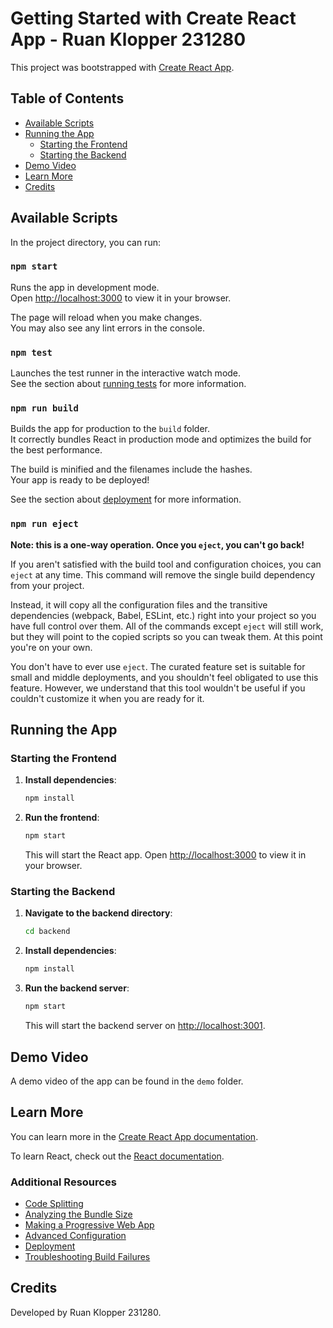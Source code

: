 # Getting Started with Create React App - Ruan Klopper 231280

This project was bootstrapped with [Create React App](https://github.com/facebook/create-react-app).

## Table of Contents

- [Available Scripts](#available-scripts)
- [Running the App](#running-the-app)
  - [Starting the Frontend](#starting-the-frontend)
  - [Starting the Backend](#starting-the-backend)
- [Demo Video](#demo-video)
- [Learn More](#learn-more)
- [Credits](#credits)

## Available Scripts

In the project directory, you can run:

### `npm start`

Runs the app in development mode.\
Open [http://localhost:3000](http://localhost:3000) to view it in your browser.

The page will reload when you make changes.\
You may also see any lint errors in the console.

### `npm test`

Launches the test runner in the interactive watch mode.\
See the section about [running tests](https://facebook.github.io/create-react-app/docs/running-tests) for more information.

### `npm run build`

Builds the app for production to the `build` folder.\
It correctly bundles React in production mode and optimizes the build for the best performance.

The build is minified and the filenames include the hashes.\
Your app is ready to be deployed!

See the section about [deployment](https://facebook.github.io/create-react-app/docs/deployment) for more information.

### `npm run eject`

**Note: this is a one-way operation. Once you `eject`, you can't go back!**

If you aren't satisfied with the build tool and configuration choices, you can `eject` at any time. This command will remove the single build dependency from your project.

Instead, it will copy all the configuration files and the transitive dependencies (webpack, Babel, ESLint, etc.) right into your project so you have full control over them. All of the commands except `eject` will still work, but they will point to the copied scripts so you can tweak them. At this point you're on your own.

You don't have to ever use `eject`. The curated feature set is suitable for small and middle deployments, and you shouldn't feel obligated to use this feature. However, we understand that this tool wouldn't be useful if you couldn't customize it when you are ready for it.

## Running the App

### Starting the Frontend

1. **Install dependencies**:

   ```bash
   npm install
   ```

2. **Run the frontend**:
   ```bash
   npm start
   ```
   This will start the React app. Open [http://localhost:3000](http://localhost:3000) to view it in your browser.

### Starting the Backend

1. **Navigate to the backend directory**:

   ```bash
   cd backend
   ```

2. **Install dependencies**:

   ```bash
   npm install
   ```

3. **Run the backend server**:
   ```bash
   npm start
   ```
   This will start the backend server on [http://localhost:3001](http://localhost:3001).

## Demo Video

A demo video of the app can be found in the `demo` folder.

## Learn More

You can learn more in the [Create React App documentation](https://facebook.github.io/create-react-app/docs/getting-started).

To learn React, check out the [React documentation](https://reactjs.org/).

### Additional Resources

- [Code Splitting](https://facebook.github.io/create-react-app/docs/code-splitting)
- [Analyzing the Bundle Size](https://facebook.github.io/create-react-app/docs/analyzing-the-bundle-size)
- [Making a Progressive Web App](https://facebook.github.io/create-react-app/docs/making-a-progressive-web-app)
- [Advanced Configuration](https://facebook.github.io/create-react-app/docs/advanced-configuration)
- [Deployment](https://facebook.github.io/create-react-app/docs/deployment)
- [Troubleshooting Build Failures](https://facebook.github.io/create-react-app/docs/troubleshooting#npm-run-build-fails-to-minify)

## Credits

Developed by Ruan Klopper 231280.

